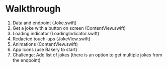 #  Walkthrough
1. Data and endpoint (Joke.swift)
2. Get a joke with a button on screen (ContentView.swift)
3. Loading indicator (LoadingIndicator.swift)
4. Redacted touch-ups (JokeView.swift)
5. Animations (ContentView.swift)
6. App Icons (use Bakery to start)
7. Challenge: Add list of jokes (there is an option to get multiple jokes from the endpoint)

